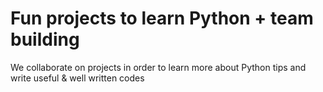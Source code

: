 # Fun projects to learn Python + team building

We collaborate on projects in order to learn more about Python tips and write useful & well written codes
